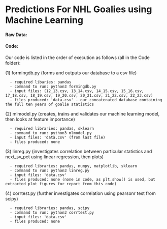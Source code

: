 # Predictions For NHL Goalies using Machine Learning

#### Raw Data: 


#### Code:

Our code is listed in the order of execution as follows (all in the Code folder):

(1) formingdb.py (forms and outputs our database to a csv file)

      - required libaries: pandas
      - command to run: python3 formingdb.py
      - input files: (12_13.csv, 13_14.csv, 14_15.csv, 15_16.csv, 17_18.csv, 18_19.csv, 19_20.csv, 20_21.csv, 21_22.csv, 22_23.csv)
      - files produced: 'data.csv' - our concatenated database containing the full ten years of goalie statistics
     
(2) mlmodel.py (creates, trains and validates our machine learning model, then looks at feature importance)

      - required libraries: pandas, sklearn
      - command to run: python3 mlmodel.py
      - input files: 'data.csv' (from last file)
      - files produced: none

(3) linreg.py (investigates correlation between particular statistics and next_sv_pct using linear regression, then plots)

      - required libraries: pandas, numpy, matplotlib, sklearn
      - command to run: python3 linreg.py
      - input files: 'data.csv'
      - files produced: none (none in code, as plt.show() is used, but extracted plot figures for report from this code)

(4) corrtest.py (further investigates correlation using pearsonr test from scipy)

      - required libraries: pandas, scipy
      - command to run: python3 corrtest.py
      - input files: 'data.csv'
      - files produced: none

